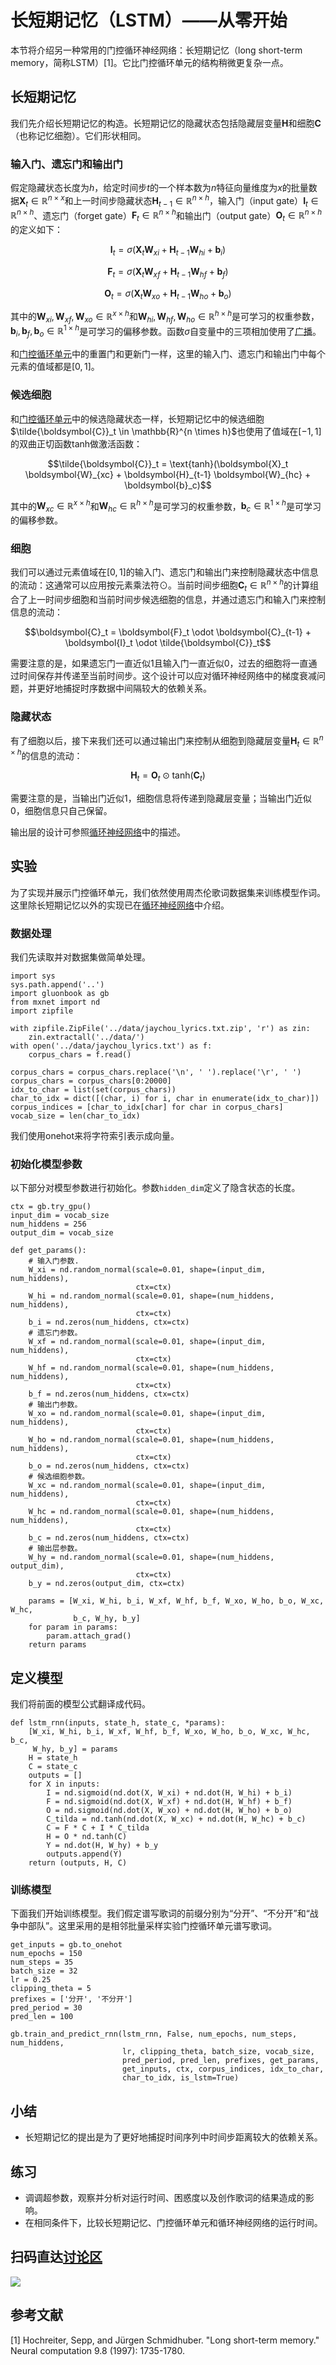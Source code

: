 # 长短期记忆（LSTM）——从零开始


本节将介绍另一种常用的门控循环神经网络：长短期记忆（long short-term memory，简称LSTM）[1]。它比门控循环单元的结构稍微更复杂一点。


## 长短期记忆

我们先介绍长短期记忆的构造。长短期记忆的隐藏状态包括隐藏层变量$\boldsymbol{H}$和细胞$\boldsymbol{C}$（也称记忆细胞）。它们形状相同。


### 输入门、遗忘门和输出门


假定隐藏状态长度为$h$，给定时间步$t$的一个样本数为$n$特征向量维度为$x$的批量数据$\boldsymbol{X}_t \in \mathbb{R}^{n \times x}$和上一时间步隐藏状态$\boldsymbol{H}_{t-1} \in \mathbb{R}^{n \times h}$，输入门（input gate）$\boldsymbol{I}_t \in \mathbb{R}^{n \times h}$、遗忘门（forget gate）$\boldsymbol{F}_t \in \mathbb{R}^{n \times h}$和输出门（output gate）$\boldsymbol{O}_t \in \mathbb{R}^{n \times h}$的定义如下：

$$\boldsymbol{I}_t = \sigma(\boldsymbol{X}_t \boldsymbol{W}_{xi} + \boldsymbol{H}_{t-1} \boldsymbol{W}_{hi} + \boldsymbol{b}_i)$$

$$\boldsymbol{F}_t = \sigma(\boldsymbol{X}_t \boldsymbol{W}_{xf} + \boldsymbol{H}_{t-1} \boldsymbol{W}_{hf} + \boldsymbol{b}_f)$$

$$\boldsymbol{O}_t = \sigma(\boldsymbol{X}_t \boldsymbol{W}_{xo} + \boldsymbol{H}_{t-1} \boldsymbol{W}_{ho} + \boldsymbol{b}_o)$$

其中的$\boldsymbol{W}_{xi}, \boldsymbol{W}_{xf}, \boldsymbol{W}_{xo} \in \mathbb{R}^{x \times h}$和$\boldsymbol{W}_{hi}, \boldsymbol{W}_{hf}, \boldsymbol{W}_{ho} \in \mathbb{R}^{h \times h}$是可学习的权重参数，$\boldsymbol{b}_i, \boldsymbol{b}_f, \boldsymbol{b}_o \in \mathbb{R}^{1 \times h}$是可学习的偏移参数。函数$\sigma$自变量中的三项相加使用了[广播](../chapter_crashcourse/ndarray.md)。

和[门控循环单元](gru-scratch.md)中的重置门和更新门一样，这里的输入门、遗忘门和输出门中每个元素的值域都是$[0, 1]$。


### 候选细胞

和[门控循环单元](gru-scratch.md)中的候选隐藏状态一样，长短期记忆中的候选细胞$\tilde{\boldsymbol{C}}_t \in \mathbb{R}^{n \times h}$也使用了值域在$[-1, 1]$的双曲正切函数tanh做激活函数：

$$\tilde{\boldsymbol{C}}_t = \text{tanh}(\boldsymbol{X}_t \boldsymbol{W}_{xc} + \boldsymbol{H}_{t-1} \boldsymbol{W}_{hc} + \boldsymbol{b}_c)$$

其中的$\boldsymbol{W}_{xc} \in \mathbb{R}^{x \times h}$和$\boldsymbol{W}_{hc} \in \mathbb{R}^{h \times h}$是可学习的权重参数，$\boldsymbol{b}_c \in \mathbb{R}^{1 \times h}$是可学习的偏移参数。


### 细胞

我们可以通过元素值域在$[0, 1]$的输入门、遗忘门和输出门来控制隐藏状态中信息的流动：这通常可以应用按元素乘法符$\odot$。当前时间步细胞$\boldsymbol{C}_t \in \mathbb{R}^{n \times h}$的计算组合了上一时间步细胞和当前时间步候选细胞的信息，并通过遗忘门和输入门来控制信息的流动：

$$\boldsymbol{C}_t = \boldsymbol{F}_t \odot \boldsymbol{C}_{t-1} + \boldsymbol{I}_t \odot \tilde{\boldsymbol{C}}_t$$

需要注意的是，如果遗忘门一直近似1且输入门一直近似0，过去的细胞将一直通过时间保存并传递至当前时间步。这个设计可以应对循环神经网络中的梯度衰减问题，并更好地捕捉时序数据中间隔较大的依赖关系。


### 隐藏状态

有了细胞以后，接下来我们还可以通过输出门来控制从细胞到隐藏层变量$\boldsymbol{H}_t \in \mathbb{R}^{n \times h}$的信息的流动：

$$\boldsymbol{H}_t = \boldsymbol{O}_t \odot \text{tanh}(\boldsymbol{C}_t)$$

需要注意的是，当输出门近似1，细胞信息将传递到隐藏层变量；当输出门近似0，细胞信息只自己保留。



输出层的设计可参照[循环神经网络](rnn-scratch.md)中的描述。


## 实验


为了实现并展示门控循环单元，我们依然使用周杰伦歌词数据集来训练模型作词。这里除长短期记忆以外的实现已在[循环神经网络](rnn-scratch.md)中介绍。


### 数据处理

我们先读取并对数据集做简单处理。

```{.python .input}
import sys
sys.path.append('..')
import gluonbook as gb
from mxnet import nd
import zipfile
```

```{.python .input  n=1}
with zipfile.ZipFile('../data/jaychou_lyrics.txt.zip', 'r') as zin:
    zin.extractall('../data/')
with open('../data/jaychou_lyrics.txt') as f:
    corpus_chars = f.read()

corpus_chars = corpus_chars.replace('\n', ' ').replace('\r', ' ')
corpus_chars = corpus_chars[0:20000]
idx_to_char = list(set(corpus_chars))
char_to_idx = dict([(char, i) for i, char in enumerate(idx_to_char)])
corpus_indices = [char_to_idx[char] for char in corpus_chars]
vocab_size = len(char_to_idx)
```

我们使用onehot来将字符索引表示成向量。

### 初始化模型参数

以下部分对模型参数进行初始化。参数`hidden_dim`定义了隐含状态的长度。

```{.python .input  n=3}
ctx = gb.try_gpu()
input_dim = vocab_size
num_hiddens = 256
output_dim = vocab_size

def get_params():
    # 输入门参数.
    W_xi = nd.random_normal(scale=0.01, shape=(input_dim, num_hiddens),
                            ctx=ctx)
    W_hi = nd.random_normal(scale=0.01, shape=(num_hiddens, num_hiddens),
                            ctx=ctx)
    b_i = nd.zeros(num_hiddens, ctx=ctx)
    # 遗忘门参数。
    W_xf = nd.random_normal(scale=0.01, shape=(input_dim, num_hiddens),
                            ctx=ctx)
    W_hf = nd.random_normal(scale=0.01, shape=(num_hiddens, num_hiddens),
                            ctx=ctx)
    b_f = nd.zeros(num_hiddens, ctx=ctx)
    # 输出门参数。
    W_xo = nd.random_normal(scale=0.01, shape=(input_dim, num_hiddens),
                            ctx=ctx)
    W_ho = nd.random_normal(scale=0.01, shape=(num_hiddens, num_hiddens),
                            ctx=ctx)
    b_o = nd.zeros(num_hiddens, ctx=ctx)
    # 候选细胞参数。
    W_xc = nd.random_normal(scale=0.01, shape=(input_dim, num_hiddens),
                            ctx=ctx)
    W_hc = nd.random_normal(scale=0.01, shape=(num_hiddens, num_hiddens),
                            ctx=ctx)
    b_c = nd.zeros(num_hiddens, ctx=ctx)
    # 输出层参数。
    W_hy = nd.random_normal(scale=0.01, shape=(num_hiddens, output_dim),
                            ctx=ctx)
    b_y = nd.zeros(output_dim, ctx=ctx)

    params = [W_xi, W_hi, b_i, W_xf, W_hf, b_f, W_xo, W_ho, b_o, W_xc, W_hc,
              b_c, W_hy, b_y]
    for param in params:
        param.attach_grad()
    return params
```

## 定义模型

我们将前面的模型公式翻译成代码。

```{.python .input  n=4}
def lstm_rnn(inputs, state_h, state_c, *params):
    [W_xi, W_hi, b_i, W_xf, W_hf, b_f, W_xo, W_ho, b_o, W_xc, W_hc, b_c,
     W_hy, b_y] = params
    H = state_h
    C = state_c
    outputs = []
    for X in inputs:        
        I = nd.sigmoid(nd.dot(X, W_xi) + nd.dot(H, W_hi) + b_i)
        F = nd.sigmoid(nd.dot(X, W_xf) + nd.dot(H, W_hf) + b_f)
        O = nd.sigmoid(nd.dot(X, W_xo) + nd.dot(H, W_ho) + b_o)
        C_tilda = nd.tanh(nd.dot(X, W_xc) + nd.dot(H, W_hc) + b_c)
        C = F * C + I * C_tilda
        H = O * nd.tanh(C)
        Y = nd.dot(H, W_hy) + b_y
        outputs.append(Y)
    return (outputs, H, C)
```

### 训练模型

下面我们开始训练模型。我们假定谱写歌词的前缀分别为“分开”、“不分开”和“战争中部队”。这里采用的是相邻批量采样实验门控循环单元谱写歌词。

```{.python .input  n=5}
get_inputs = gb.to_onehot
num_epochs = 150
num_steps = 35
batch_size = 32
lr = 0.25
clipping_theta = 5
prefixes = ['分开', '不分开']
pred_period = 30
pred_len = 100

gb.train_and_predict_rnn(lstm_rnn, False, num_epochs, num_steps, num_hiddens,
                         lr, clipping_theta, batch_size, vocab_size,
                         pred_period, pred_len, prefixes, get_params,
                         get_inputs, ctx, corpus_indices, idx_to_char,
                         char_to_idx, is_lstm=True)
```

## 小结

* 长短期记忆的提出是为了更好地捕捉时间序列中时间步距离较大的依赖关系。


## 练习

* 调调超参数，观察并分析对运行时间、困惑度以及创作歌词的结果造成的影响。
* 在相同条件下，比较长短期记忆、门控循环单元和循环神经网络的运行时间。

## 扫码直达[讨论区](https://discuss.gluon.ai/t/topic/4042)

![](../img/qr_lstm-scratch.svg)

## 参考文献

[1] Hochreiter, Sepp, and Jürgen Schmidhuber. "Long short-term memory." Neural computation 9.8 (1997): 1735-1780.

